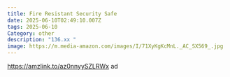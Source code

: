 ```yaml
---
title: Fire Resistant Security Safe
date: 2025-06-10T02:49:10.007Z
tags: 2025-06-10
Category: other
description: "136.xx "
image: https://m.media-amazon.com/images/I/71XyKgKcMnL._AC_SX569_.jpg
---
```

https://amzlink.to/az0nnyySZLRWx   ad